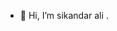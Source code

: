 - 👋 Hi, I’m sikandar ali
.

<!---
Allah-sikandar ali is a ✨ special ✨ repository because its `README.md` (this file) appears on your GitHub profile.
You can click the Preview link to take a look at your changes.
--->
